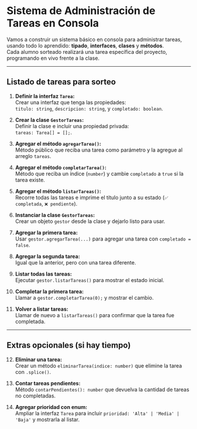 # Sistema de Administración de Tareas en Consola

Vamos a construir un sistema básico en consola para administrar tareas, usando todo lo aprendido: **tipado**, **interfaces**, **clases** y **métodos**.  
Cada alumno sorteado realizará una tarea específica del proyecto, programando en vivo frente a la clase.

---

## Listado de tareas para sorteo

1. **Definir la interfaz `Tarea`:**  
   Crear una interfaz que tenga las propiedades:  
   `titulo: string`, `descripcion: string`, y `completado: boolean`.

2. **Crear la clase `GestorTareas`:**  
   Definir la clase e incluir una propiedad privada:  
   `tareas: Tarea[] = [];`.

3. **Agregar el método `agregarTarea()`:**  
   Método público que reciba una tarea como parámetro y la agregue al arreglo `tareas`.

4. **Agregar el método `completarTarea()`:**  
   Método que reciba un índice (`number`) y cambie `completado` a `true` si la tarea existe.

5. **Agregar el método `listarTareas()`:**  
   Recorre todas las tareas e imprime el título junto a su estado (`✅ completada`, `❌ pendiente`).

6. **Instanciar la clase `GestorTareas`:**  
   Crear un objeto `gestor` desde la clase y dejarlo listo para usar.

7. **Agregar la primera tarea:**  
   Usar `gestor.agregarTarea(...)` para agregar una tarea con `completado = false`.

8. **Agregar la segunda tarea:**  
   Igual que la anterior, pero con una tarea diferente.

9. **Listar todas las tareas:**  
   Ejecutar `gestor.listarTareas()` para mostrar el estado inicial.

10. **Completar la primera tarea:**  
    Llamar a `gestor.completarTarea(0);` y mostrar el cambio.

11. **Volver a listar tareas:**  
    Llamar de nuevo a `listarTareas()` para confirmar que la tarea fue completada.

---

## Extras opcionales (si hay tiempo)

12. **Eliminar una tarea:**  
    Crear un método `eliminarTarea(indice: number)` que elimine la tarea con `.splice()`.

13. **Contar tareas pendientes:**  
    Método `contarPendientes(): number` que devuelva la cantidad de tareas no completadas.

14. **Agregar prioridad con enum:**  
    Ampliar la interfaz `Tarea` para incluir `prioridad: 'Alta' | 'Media' | 'Baja'` y mostrarla al listar.

